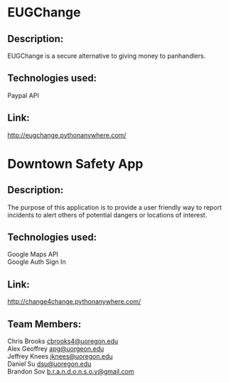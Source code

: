 # EUGChange

## Description:
EUGChange is a secure alternative to giving money to panhandlers. <br/>

## Technologies used: <br/>
Paypal API

## Link:
http://eugchange.pythonanywhere.com/ <br/>


# Downtown Safety App

## Description:<br/>
The purpose of this application is to provide a user friendly way to report
incidents to alert others of potential dangers or locations of interest.

## Technologies used:<br/>
Google Maps API<br/>
Google Auth Sign In

## Link:
http://change4change.pythonanywhere.com/ <br/>


## Team Members: <br/>
Chris Brooks cbrooks4@uoregon.edu<br/>
Alex Geoffrey apg@uorgeon.edu<br/>
Jeffrey Knees jknees@uoregon.edu<br/>
Daniel Su dsu@uoregon.edu<br/>
Brandon Sov b.r.a.n.d.o.n.s.o.v@gmail.com<br/>
<br/>
